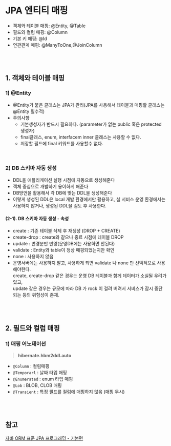 # JPA 엔티티 매핑

* 객체와 테이블 매핑: @Entity, @Table
* 필드와 컬럼 매핑: @Column
* 기본 키 매핑: @Id
* 연관관계 매핑: @ManyToOne,@JoinColumn


<br><br>


## 1. 객체와 테이블 매핑

### 1) @Entity
* @Entity가 붙은 클래스는 JPA가 관리(JPA를 사용해서 테이블과 매핑할 클래스는 @Entity 필수적)
* 주의사항
  * 기본생성자가 반드시 필요하다. (parameter가 없는 public 혹은 protected 생성자)
  * final클래스, enum, interfacem inner 클래스는 사용할 수 없다.
  * 저장할 필드에 final 키워드를 사용할수 없다.

<br>

### 2) DB 스키마 자동 생성
* DDL을 애플리케이션 실행 시점에 자동으로 생성해준다
* 객체 중심으로 개발하기 용이하게 해준다
* DB방언을 활용해서 각 DB에 맞는 DDL을 생성해준다
* 이렇게 생성된 DDL은 local 개발 환경에서만 활용하고, 실 서비스 운영 환경에서는 사용하지 않거나, 생성된 DDL을 검토 후 사용한다.
#### (2-1). DB 스키마 자동 생성 - 속성
* create : 기존 테이블 삭제 후 재생성 (DROP + CREATE)
* create-drop : create와 같으나 종료 시점에 테이블 DROP
* update : 변경분만 반영(운영DB에는 사용하면 안된다)
* validate : Entity와 table이 정상 매핑되었는지만 확인
* none : 사용하지 않음
* 운영서버에는 사용하지 말고, 사용하게 되면 validate 나 none 만 선택적으로 사용해야한다.   
create, create-drop 같은 경우는 운영 DB 테이블과 함께 데이터가 소실될 우려가 있고,   
update 같은 경우는 규모에 따라 DB 가 rock 이 걸려 버려서 서비스가 잠시 중단되는 등의 위험성이 존재.


<br><br>


## 2. 필드와 컬럼 매핑

### 1) 매핑 어노테이션

> **hibernate.hbm2ddl.auto**

* `@Column` : 컬럼매핑
* `@Temporarl` : 날짜 타입 매핑
* `@Enumerated` : enum 타입 매핑
* `@Lob` : BLOB, CLOB 매핑
* `@Transient` : 특정 필드를 컬럼에 매핑하지 않음 (매핑 무시)











<br><br>


## 참고
[자바 ORM 표준 JPA 프로그래밍 - 기본편](https://www.inflearn.com/course/ORM-JPA-Basic)